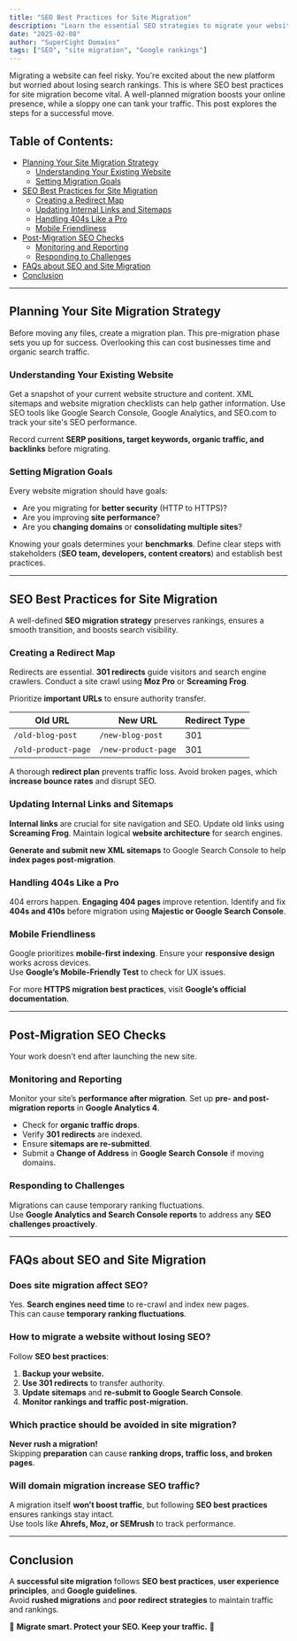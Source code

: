 ```yaml
---
title: "SEO Best Practices for Site Migration"
description: "Learn the essential SEO strategies to migrate your website without losing search rankings and traffic."
date: "2025-02-08"
author: "SuperCight Domains"
tags: ["SEO", "site migration", "Google rankings"]
---
```


Migrating a website can feel risky. You're excited about the new platform but worried about losing search rankings. This is where SEO best practices for site migration become vital. A well-planned migration boosts your online presence, while a sloppy one can tank your traffic. This post explores the steps for a successful move.

## Table of Contents:
- [Planning Your Site Migration Strategy](#planning-your-site-migration-strategy)
  - [Understanding Your Existing Website](#understanding-your-existing-website)
  - [Setting Migration Goals](#setting-migration-goals)
- [SEO Best Practices for Site Migration](#seo-best-practices-for-site-migration)
  - [Creating a Redirect Map](#creating-a-redirect-map)
  - [Updating Internal Links and Sitemaps](#updating-internal-links-and-sitemaps)
  - [Handling 404s Like a Pro](#handling-404s-like-a-pro)
  - [Mobile Friendliness](#mobile-friendliness)
- [Post-Migration SEO Checks](#post-migration-seo-checks)
  - [Monitoring and Reporting](#monitoring-and-reporting)
  - [Responding to Challenges](#responding-to-challenges)
- [FAQs about SEO and Site Migration](#faqs-about-seo-and-site-migration)
- [Conclusion](#conclusion)

---

## Planning Your Site Migration Strategy

Before moving any files, create a migration plan. This pre-migration phase sets you up for success. Overlooking this can cost businesses time and organic search traffic.

### Understanding Your Existing Website

Get a snapshot of your current website structure and content. XML sitemaps and website migration checklists can help gather information. Use SEO tools like Google Search Console, Google Analytics, and SEO.com to track your site's SEO performance.

Record current **SERP positions, target keywords, organic traffic, and backlinks** before migrating.

### Setting Migration Goals

Every website migration should have goals:
- Are you migrating for **better security** (HTTP to HTTPS)?
- Are you improving **site performance**?
- Are you **changing domains** or **consolidating multiple sites**?

Knowing your goals determines your **benchmarks**. Define clear steps with stakeholders (**SEO team, developers, content creators**) and establish best practices.

---

## SEO Best Practices for Site Migration

A well-defined **SEO migration strategy** preserves rankings, ensures a smooth transition, and boosts search visibility.

### Creating a Redirect Map

Redirects are essential. **301 redirects** guide visitors and search engine crawlers. Conduct a site crawl using **Moz Pro** or **Screaming Frog**.

Prioritize **important URLs** to ensure authority transfer.

| Old URL             | New URL            | Redirect Type |
|---------------------|-------------------|--------------|
| `/old-blog-post`   | `/new-blog-post`  | 301          |
| `/old-product-page` | `/new-product-page` | 301        |

A thorough **redirect plan** prevents traffic loss. Avoid broken pages, which **increase bounce rates** and disrupt SEO.

### Updating Internal Links and Sitemaps

**Internal links** are crucial for site navigation and SEO. Update old links using **Screaming Frog**. Maintain logical **website architecture** for search engines.

**Generate and submit new XML sitemaps** to Google Search Console to help **index pages post-migration**.

### Handling 404s Like a Pro

404 errors happen. **Engaging 404 pages** improve retention. Identify and fix **404s and 410s** before migration using **Majestic or Google Search Console**.

### Mobile Friendliness

Google prioritizes **mobile-first indexing**. Ensure your **responsive design** works across devices.  
Use **Google’s Mobile-Friendly Test** to check for UX issues.

For more **HTTPS migration best practices**, visit **Google’s official documentation**.

---

## Post-Migration SEO Checks

Your work doesn’t end after launching the new site.

### Monitoring and Reporting

Monitor your site’s **performance after migration**. Set up **pre- and post-migration reports** in **Google Analytics 4**.

- Check for **organic traffic drops**.
- Verify **301 redirects** are indexed.
- Ensure **sitemaps are re-submitted**.
- Submit a **Change of Address** in **Google Search Console** if moving domains.

### Responding to Challenges

Migrations can cause temporary ranking fluctuations.  
Use **Google Analytics and Search Console reports** to address any **SEO challenges proactively**.

---

## FAQs about SEO and Site Migration

### Does site migration affect SEO?

Yes. **Search engines need time** to re-crawl and index new pages.  
This can cause **temporary ranking fluctuations**.

### How to migrate a website without losing SEO?

Follow **SEO best practices**:
1. **Backup your website.**
2. **Use 301 redirects** to transfer authority.
3. **Update sitemaps** and **re-submit to Google Search Console**.
4. **Monitor rankings and traffic post-migration.**

### Which practice should be avoided in site migration?

**Never rush a migration!**  
Skipping **preparation** can cause **ranking drops, traffic loss, and broken pages**.

### Will domain migration increase SEO traffic?

A migration itself **won’t boost traffic**, but following **SEO best practices** ensures rankings stay intact.  
Use tools like **Ahrefs, Moz, or SEMrush** to track performance.

---

## Conclusion

A **successful site migration** follows **SEO best practices**, **user experience principles**, and **Google guidelines**.  
Avoid **rushed migrations** and **poor redirect strategies** to maintain traffic and rankings.

🔹 **Migrate smart. Protect your SEO. Keep your traffic.** 🔹
